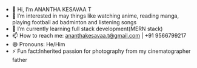 - 👋 Hi, I’m ANANTHA KESAVAA T
- 👀 I’m interested in may things like watching anime, reading manga, playing football ad badminton and listening songs
- 🌱 I’m currently learning full stack development(MERN stack)
- 📫 How to reach me: ananthakesavaa.t@gmail.com | +91 9566799217
- 😄 Pronouns: He/Him
- ⚡ Fun fact:Inherited passion for photography from my cinematographer father

